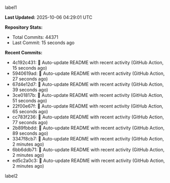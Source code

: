 
label1 
<!-- ACTIVITY_START -->
**Last Updated:** 2025-10-06 04:29:01 UTC

**Repository Stats:**
- Total Commits: 44371
- Last Commit: 15 seconds ago

**Recent Commits:**
- 4c192c431: 🤖 Auto-update README with recent activity (GitHub Action, 15 seconds ago)
- 5940619ad: 🤖 Auto-update README with recent activity (GitHub Action, 27 seconds ago)
- 67d4e12d7: 🤖 Auto-update README with recent activity (GitHub Action, 39 seconds ago)
- 3ce01817b: 🤖 Auto-update README with recent activity (GitHub Action, 51 seconds ago)
- 22f00e67f: 🤖 Auto-update README with recent activity (GitHub Action, 65 seconds ago)
- cc783f236: 🤖 Auto-update README with recent activity (GitHub Action, 77 seconds ago)
- 2b89fbbdd: 🤖 Auto-update README with recent activity (GitHub Action, 89 seconds ago)
- 3347f8cb7: 🤖 Auto-update README with recent activity (GitHub Action, 2 minutes ago)
- 6bb6ddb71: 🤖 Auto-update README with recent activity (GitHub Action, 2 minutes ago)
- ed5c2a0c3: 🤖 Auto-update README with recent activity (GitHub Action, 2 minutes ago)
<!-- ACTIVITY_END -->

label2
